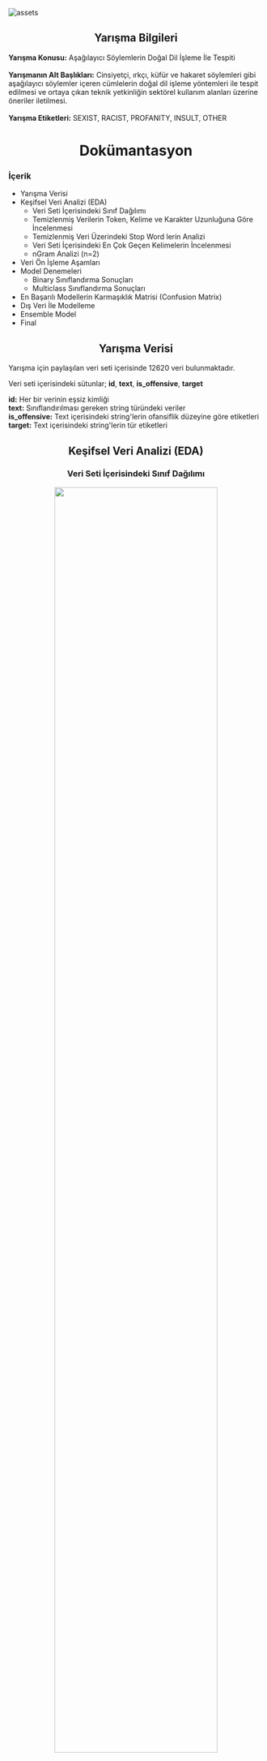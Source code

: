 ![assets](https://user-images.githubusercontent.com/93613110/229923174-18cd6148-76bf-485b-9146-c123b15553ce.png)
## <div align=center>Yarışma Bilgileri</div>
<div><b>Yarışma Konusu:</b> Aşağılayıcı Söylemlerin Doğal Dil İşleme İle Tespiti <br><br></div>
<div><b>Yarışmanın Alt Başlıkları:</b> Cinsiyetçi, ırkçı, küfür ve hakaret söylemleri gibi aşağılayıcı söylemler içeren cümlelerin doğal dil işleme yöntemleri ile tespit edilmesi ve ortaya çıkan teknik yetkinliğin sektörel kullanım alanları üzerine öneriler iletilmesi. <br><br></div>
<div><b>Yarışma Etiketleri:</b> SEXIST, RACIST, PROFANITY, INSULT, OTHER <br></div>

# <div align=center>Dokümantasyon</div>
### <div>İçerik</div>
- Yarışma Verisi
- Keşifsel Veri Analizi (EDA)
  - Veri Seti İçerisindeki Sınıf Dağılımı
  - Temizlenmiş Verilerin Token, Kelime ve Karakter Uzunluğuna Göre İncelenmesi
  - Temizlenmiş Veri Üzerindeki Stop Word lerin Analizi
  - Veri Seti İçerisindeki En Çok Geçen Kelimelerin İncelenmesi
  - nGram Analizi (n=2)
- Veri Ön İşleme Aşamları
- Model Denemeleri
  - Binary Sınıflandırma Sonuçları
  - Multiclass Sınıflandırma Sonuçları
- En Başarılı Modellerin Karmaşıklık Matrisi (Confusion Matrix)
- Dış Veri İle Modelleme
- Ensemble Model
- Final

## <div align=center>Yarışma Verisi</div>
<p>Yarışma için paylaşılan veri seti içerisinde 12620 veri bulunmaktadır.</p>
<p>Veri seti içerisindeki sütunlar; <b>id</b>, <b>text</b>, <b>is_offensive</b>, <b>target</b></p>
<p>
  <b>id:</b> Her bir verinin eşsiz kimliği<br>
  <b>text:</b> Sınıflandırılması gereken string türündeki veriler<br>
  <b>is_offensive:</b> Text içerisindeki string'lerin ofansiflik düzeyine göre etiketleri<br>
  <b>target:</b> Text içerisindeki string'lerin tür etiketleri
</p>

## <div align=center>Keşifsel Veri Analizi (EDA)</div>
### <div align=center>Veri Seti İçerisindeki Sınıf Dağılımı</div>
<div align=center><img width="80%" src="https://user-images.githubusercontent.com/93613110/229932943-dc899df5-b07b-49ab-9423-dd467847340e.png"></div><br>
<p align=center>Veri seti içerisinde ofansif ve ofansif olmayan verilerin dağılımı arasında bir fark olduğu gözlemlendi.<br>Target etiketleri arasında inceleme yapıldığında ise dağılımın eşit olduğu gözlemlendi.</p>
<p align=center></p>

### <div align=center>Temizlenmiş Verilerin Token, Kelime ve Karakter Uzunluğuna Göre İncelenmesi</div>
<div align=center><img width="45%" src="https://user-images.githubusercontent.com/93613110/229936466-00041f5a-e9e3-4473-aed4-45613563a1e6.png"></div>
<p align=center>Veri seti içerisindeki ortalama metin uzunluğu 40.40. Minimum 5 karakter uzunluğunda veri bulunmaktadır. <br>Maksiumum 275 karakter uzunluğunda veri bulunmaktadır.</p>
<div align=center><img width="55%" src="https://user-images.githubusercontent.com/93613110/229936665-e92cc6e7-4dff-44c7-8066-1bd272d49e7a.png"></div>
<p align=center>Veriler içerisindeki ortalama kelime uzunlukları incelendi. Ofansif etiketlerine ve target etiketlerine göre gruplandırılarak analizler yapıldı. Ortalama kelime uzunluklarının 5 civarı olduğu gözlemlendi.</p>
<div align=center><img width="35%" src="https://user-images.githubusercontent.com/93613110/229938779-ca798003-9f9d-4c9b-ad5c-8dd0f976b775.png"></div>
<p align=center>Veri seti içerisinde 32 tokenden büyük çok az veri bulunmaktadır. 32 tokenden büyük olan verileri %95’i ‘OTHER’ sınıfına aittir. Bu nedenle tokenize etme işleminde parametre olarak maksimum token uzunluğu 32 kabul edilmiştir.</p>

### <div align=center>İşlenmemiş Veri Üzerindeki Stop Word lerin Analizi</div>
<p align=center>Stop word ler model üzerinde etkisiz kelimelerdir. Farklı etiketler içerisinde çok fazla bulundukları için tahmin sonucunu etkilememektedir. <br><br>Stop word ler kullanılarak ve kullanmadan 2 farklı eğitim gerçekleştirildi. Eğitim sonuçları alt taraftaki görsel ile paylaşıldı. Sonuçlara ve incelemelerimize göre de tahmin üzerinde bir etkileri olmadıkları gözlemlendi.</p>

#### <div align=center>Stopword Histogram</div>
<div align=center><img width="60%" src="https://user-images.githubusercontent.com/93613110/229939142-cb97b8ce-9d98-4e4b-ba7b-502b08bba3c5.png"></div>

#### <div align=center>Stop Word ün Başarı Metrikleri Üzerindeki Etkileri</div>
<div align=center><img width="60%" src="https://user-images.githubusercontent.com/93613110/230078861-41c5b92a-b157-4b55-869e-a18d2e4edc2e.png"></div>

### <div align=center>Veri Seti İçerisindeki En Çok Geçen Kelimelerin İncelenmesi</div>
<p align=center>Daha iyi bir model oluşturmak ve veri setini daha iyi anlayabilmek için en çok geçen kelimelerin olduğu grafik ve kelime bulutları(world cloud) oluşturuldu. Bazı etiketler için belirli kelime gruplarının belirleyici ve sıklık ile metinler içerisinde yer aldığı tespit edildi.</p>

#### <div align=center>Veri Seti İçerisindeki Kelimelerin Histogramı</div>
<div align=center><img width="80%" src="https://user-images.githubusercontent.com/93613110/230078361-b1ef6782-e92c-4f6e-a6c7-9b64d058bdbf.png"></div>

#### <div align=center>Target Etiketlerine Göre Kelime Bulutları</div>
<div align=center><img width="80%" src="https://user-images.githubusercontent.com/93613110/230077967-d4941e22-0c84-459c-ae4d-5f685f620655.png"></div>

### <div align=center>nGram Analizi (n=2)</div>
<div align=center><img width="50%" src="https://user-images.githubusercontent.com/93613110/230079454-db443f34-b7ea-4e5e-a255-075cb94847d9.png"></div>

## <div align=center>Veri Ön İşleme Aşamları</div>
- Duplicate veriler tespit edildi ve çıkarıldı.
- Karakterler küçük harfe dönüştürüldü.
- Metinler içerisindeki stop word ler çıkarıldı. (nltk kütüphanesi içerisindeki türkçe stop word ler kullanıldı)
- Bozuk veriler tespit edildi ve çıkarıldı (Örneğin sadece tek bir harften oluşan 133 adet  veri tespit edildi).
- Metinler noktalama işareti ve ifadelerden arındırıldı. (Noktalama işaretlerine ek olarak “<”, “>” gibi ifadeler tespit edildi ve çıkartıldı. Yapılan incelemeler ile çok fazla noktalama işaretinin bulunmadığı gözlemlendi).

## <div align=center>Model Denemeleri</div>
- Eldeki veriler ile farklı pre-trained model denemeleri yapıldı.
- Verideki yanlış etiketlemeler düzeltilip model denemesi yapıldı. 0.04’lük bir F1 skoru artılı gözlemlendi. (tablodaki son model)
- Binary model denemesi yapıldı. Sonuçların multi class a göre daha düşük skorlar verdiği gözlemlendi.
- Dış veri kullanılarak model denemesi yapıldı.

<div align=center><img width="80%" src="https://user-images.githubusercontent.com/93613110/230085141-bf5c921f-ae38-420a-97af-0c1426714101.png"></div>

#### <div align=center>Binary Model Sonuçları</div>
<div align=center><img width="40%" src="https://user-images.githubusercontent.com/93613110/230088439-8d8d2be9-ad73-4847-b140-04c1c31e2f18.png"></div>
<p align=center> Binary modelde ilk aşamada verinin ofansiflik düzeyi kontrol edildi. Multiclass mimariye göre daha başarısız sonuçlar elde edildi. Ofansiflik düzeyinden sonra target etiketlerinin tahmin edilmesiyle mevcut hatanın artırımsal bir şekilde artacağı düşünülerek binary sınıflandırma yapılmadı.</p>

#### <div align=center>Multiclass Model Sonuçları</div>
<div align=center><img width="40%" src="https://user-images.githubusercontent.com/93613110/230088439-8d8d2be9-ad73-4847-b140-04c1c31e2f18.png"></div>
<p align=center>Target etiketleri kullanılarak multiclass sınıflandırma yapıldı. En başarılı 3 modelin başarı skoru test verilerinde ortalama 0.93 olarak elde edildi. Binary sınıflandırmaya göre tek aşamada tahmin yapılması ve daha yüksek başarı elde edilmesi multiclass bir model tercih etmemize neden oldu.</p>
<div align=center><img width="80%" src="https://user-images.githubusercontent.com/93613110/230086260-b96d0186-693a-4b84-aabc-0e357533e498.png"></div>

## <div align=center>En Başarılı Modellerin Karmaşıklık Matrisi (Confusion Matrix)</div>

<div align=center>
<table>
  <tr>
    <td>&nbsp;</td>
    <td>Model İsmi</td>
    <td>Confusion Matrix</td>
  </tr>
  <tr>
    <td>Model-1</td>
    <td>bert-base-turkish-cased-mean-nli-stsb-tr</td>
    <td><div align=center><img width="80%" src="https://user-images.githubusercontent.com/93613110/230100599-6a419d53-98ad-4c6f-a87b-4e8dbe9d5e8e.png"></div>
</td>
  </tr>
  <tr>
    <td>Model-2</td>
    <td>electra-base-turkish-cased-discriminator</td>
    <td><div align=center><img width="80%" src="https://user-images.githubusercontent.com/93613110/230100922-fecee533-82d2-4b87-8fde-d18eb7136cbd.png"></div></td>
  </tr>
  <tr>
    <td>Model-3</td>
    <td>Bert-base-turkish-cased-mean-nli-stsb-tr-corrected-label</td>
    <td><div align=center><img width="80%" src="https://user-images.githubusercontent.com/93613110/230100968-928bae6f-60d0-4d0c-8f06-4f1b38a5f243.png"></div></td>
  </tr>
</table>
</div>

## <div align=center>Dış Veri İle Modelleme</div>
<div align=center><img width="45%" src="https://user-images.githubusercontent.com/93613110/230108394-6cfbcd72-3c82-47a3-901a-8aea22d27cf2.png"></div>
<div align=center><img width="45%" src="https://user-images.githubusercontent.com/93613110/230108411-a0692c85-515c-4bf6-a37c-e02e7cac7add.png"></div>
<p align=center>Beklenen Performans artışı görülmedi. <br>Bias riski olabilmesi ve test verisinden uzaklaşma ihtimalleri olduğu için final modelde kullanılmadı.
</p>
<div align=center><img width="45%" src="https://user-images.githubusercontent.com/93613110/230108601-0ca65676-178c-4484-ab7c-284da5a1475f.png"></div>

## <div align=center>Ensemble Model</div>
<p align=center>En başarılı 3 model birleştirilerek ensemble bir model oluşturuldu. Model gelen etiketlere göre bir oylama sistemi kullanılarak(voting) final tahmini yapılmaktadır. Yapılan test sonuçlarına göre diğer modellerde 0.9311 bandında olan F1 skoru ensemble model ile 0.9391’e yükselmektedir. Bu modelin final modeli olarak kullanılması kararlaştırılmıştır.</p>

<p align=center>
Oylama Sistemi (Voting System);<br>
1-1-1 dağılımı olursa başarı skoru en yüksek olan alınır.<br>
1-2 dağılımı olursa modu en yüksek olan alınır.<br>
3 model de aynı etiketi verirse sonuç etiket olarak alınır.<br>
</p>

#### <div align=center>Ensemble Model Diagram</div>
<div align=center><img width="80%" src="https://user-images.githubusercontent.com/93613110/230087470-51bab07e-45c2-4f8c-b0d9-be967b868468.png"></div>

#### <div align=center>Ensemble Model Başarı Metrikleri</div>
<div align=center><img width="40%" src="https://user-images.githubusercontent.com/93613110/230087724-e825dd1a-a3af-4375-a458-855e00f1e4b9.png"></div>


## <div align=center></div>
<div align=center><img width="50%" src="https://user-images.githubusercontent.com/93613110/230090373-343c0674-6cef-45e7-9b2f-817a0521ceff.png"></div>
